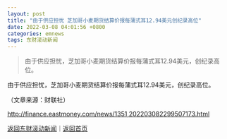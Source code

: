 ```yaml
---
layout: post
title: "由于供应担忧 芝加哥小麦期货结算价报每蒲式耳12.94美元创纪录高位"
date: 2022-03-08 04:01:56 +0800
categories: emnews
tags: 东财滚动新闻
---
```

> 由于供应担忧，芝加哥小麦期货结算价报每蒲式耳12.94美元，创纪录高位。

<p>由于供应担忧，芝加哥小麦期货结算价报每蒲式耳12.94美元，创纪录高位。</p><p class="em_media">（文章来源：财联社）</p>

<http://finance.eastmoney.com/news/1351,202203082299507173.html>

[返回东财滚动新闻](//finews.withounder.com/emnews/)｜[返回首页](//finews.withounder.com/)